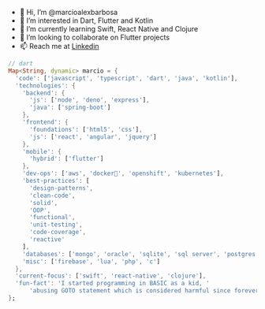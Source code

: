 - 👋 Hi, I’m @marcioalexbarbosa
- 👀 I’m interested in Dart, Flutter and Kotlin
- 🌱 I’m currently learning Swift, React Native and Clojure
- 💞️ I’m looking to collaborate on Flutter projects
- 📫 Reach me at [Linkedin](https://www.linkedin.com/in/marcio-alexandre-barbosa-565139a/)

```dart
// dart
Map<String, dynamic> marcio = {
  'code': ['javascript', 'typescript', 'dart', 'java', 'kotlin'],
  'technologies': {
    'backend': {
      'js': ['node', 'deno', 'express'],
      'java': ['spring-boot']
    },
    'frontend': {
      'foundations': ['html5', 'css'],
      'js': ['react', 'angular', 'jquery']
    },
    'mobile': {
      'hybrid': ['flutter']
    },
    'dev-ops': ['aws', 'docker🐳', 'openshift', 'kubernetes'],
    'best-practices': [
      'design-patterns',
      'clean-code',
      'solid',
      'OOP',
      'functional',
      'unit-testing',
      'code-coverage',
      'reactive'
    ],
    'databases': ['mongo', 'oracle', 'sqlite', 'sql server', 'postgres'],
    'misc': ['firebase', 'lua', 'php', 'c']
  },
  'current-focus': ['swift', 'react-native', 'clojure'],
  'fun-fact': 'I started programming in BASIC as a kid, '
      'abusing GOTO statement which is considered harmful since forever'
};
```
<!---
marcioalexbarbosa/marcioalexbarbosa is a ✨ special ✨ repository because its `README.md` (this file) appears on your GitHub profile.
You can click the Preview link to take a look at your changes.
--->

